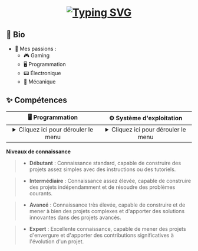 
<h1 align="center">
    <a href="https://git.io/typing-svg">
        <img src="https://readme-typing-svg.demolab.com?font=Fira+Code&duration=4000&pause=200&color=F70000&center=true&vCenter=true&multiline=true&random=false&width=435&height=70&lines=Hi+%F0%9F%91%8B%2C+I'm+Tasko;I'm+passionate+about+technology" alt="Typing SVG" />
    </a>
</h1>

## 📝 Bio

- 👀 Mes passions :
    - 🎮 Gaming
    - 🖥️ Programmation
    - 📟 Électronique
    - 🔧 Mécanique

## ✨ Compétences

| 🖥️ Programmation | ⚙️ Système d'exploitation |
|:-----------------:|:---------------------:|
| <details><summary>Cliquez ici pour dérouler le menu</summary><p> **Python** : Intermédiaire <br> **Java** : Débutant / Intermédiaire <br>**C** : Débutant </p></details> | <details><summary>Cliquez ici pour dérouler le menu</summary><p>**Windows** : Intermédiaire<br>**GNU/Linux** : Avancé<br>**MacOS** : Débutant</p></details> | 


**Niveaux de connaissance**

>- **Débutant** : Connaissance standard, capable de construire des projets assez simples avec des instructions ou des tutoriels.

>- **Intermédiaire** : Connaissance assez élevée, capable de construire des projets indépendamment et de résoudre des problèmes courants.

>- **Avancé** : Connaissance très élevée, capable de construire et de mener à bien des projets complexes et d'apporter des solutions innovantes dans des projets avancés.

>- **Expert** : Excellente connaissance, capable de mener des projets d'envergure et d'apporter des contributions significatives à l'évolution d'un projet.


##

